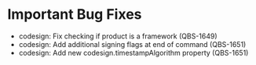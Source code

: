 # Important Bug Fixes

* codesign: Fix checking if product is a framework (QBS-1649)
* codesign: Add additional signing flags at end of command (QBS-1651)
* codesign: Add new codesign.timestampAlgorithm property (QBS-1651)
